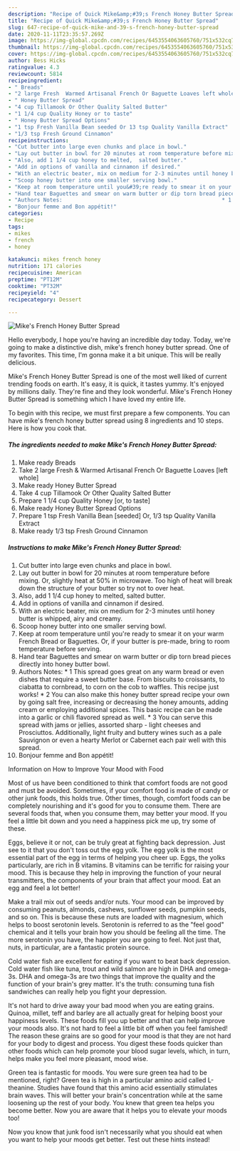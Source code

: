 ```yaml
---
description: "Recipe of Quick Mike&amp;#39;s French Honey Butter Spread"
title: "Recipe of Quick Mike&amp;#39;s French Honey Butter Spread"
slug: 647-recipe-of-quick-mike-and-39-s-french-honey-butter-spread
date: 2020-11-11T23:35:57.269Z
image: https://img-global.cpcdn.com/recipes/6453554063605760/751x532cq70/mikes-french-honey-butter-spread-recipe-main-photo.jpg
thumbnail: https://img-global.cpcdn.com/recipes/6453554063605760/751x532cq70/mikes-french-honey-butter-spread-recipe-main-photo.jpg
cover: https://img-global.cpcdn.com/recipes/6453554063605760/751x532cq70/mikes-french-honey-butter-spread-recipe-main-photo.jpg
author: Bess Hicks
ratingvalue: 4.3
reviewcount: 5814
recipeingredient:
- " Breads"
- "2 large Fresh  Warmed Artisanal French Or Baguette Loaves left whole"
- " Honey Butter Spread"
- "4 cup Tillamook Or Other Quality Salted Butter"
- "1 1/4 cup Quality Honey or to taste"
- " Honey Butter Spread Options"
- "1 tsp Fresh Vanilla Bean seeded Or 13 tsp Quality Vanilla Extract"
- "1/3 tsp Fresh Ground Cinnamon"
recipeinstructions:
- "Cut butter into large even chunks and place in bowl."
- "Lay out butter in bowl for 20 minutes at room temperature before mixing. Or, slightly heat at 50% in microwave. Too high of heat will break down the structure of your butter so try not to over heat."
- "Also, add 1 1/4 cup honey to melted,  salted butter."
- "Add in options of vanilla and cinnamon if desired."
- "With an electric beater, mix on medium for 2-3 minutes until honey butter is whipped, airy and creamy."
- "Scoop honey butter into one smaller serving bowl."
- "Keep at room temperature until you&#39;re ready to smear it on your warm French Bread or Baguettes. Or, if your butter is pre-made, bring to room temperature before serving."
- "Hand tear Baguettes and smear on warm butter or dip torn bread pieces directly into honey butter bowl."
- "Authors Notes:                                                  * 1 This spread goes great on any warm bread or even dishes that require a sweet butter base. From biscuits to croissants, to ciabatta to cornbread, to corn on the cob to waffles. This recipe just works!                                                                 * 2 You can also make this honey butter spread recipe your own by going salt free, increasing or decreasing the honey amounts, adding cream or employing additional spices. This basic recipe can be made into a garlic or chili flavored spread as well.                                                               * 3 You can serve this spread with jams or jellies, assorted sharp - light cheeses and Prosciuttos. Additionally, light fruity and buttery wines such as a pale Sauvignon or even a hearty Merlot or Cabernet each pair well with this spread."
- "Bonjour femme and Bon appétit!"
categories:
- Recipe
tags:
- mikes
- french
- honey

katakunci: mikes french honey 
nutrition: 171 calories
recipecuisine: American
preptime: "PT12M"
cooktime: "PT32M"
recipeyield: "4"
recipecategory: Dessert

---
```



![Mike&#39;s French Honey Butter Spread](https://img-global.cpcdn.com/recipes/6453554063605760/751x532cq70/mikes-french-honey-butter-spread-recipe-main-photo.jpg)

Hello everybody, I hope you're having an incredible day today. Today, we're going to make a distinctive dish, mike&#39;s french honey butter spread. One of my favorites. This time, I'm gonna make it a bit unique. This will be really delicious.

Mike&#39;s French Honey Butter Spread is one of the most well liked of current trending foods on earth. It's easy, it is quick, it tastes yummy. It's enjoyed by millions daily. They're fine and they look wonderful. Mike&#39;s French Honey Butter Spread is something which I have loved my entire life.




To begin with this recipe, we must first prepare a few components. You can have mike&#39;s french honey butter spread using 8 ingredients and 10 steps. Here is how you cook that.

<!--inarticleads1-->

##### The ingredients needed to make Mike&#39;s French Honey Butter Spread:

1. Make ready  Breads
1. Take 2 large Fresh &amp; Warmed Artisanal French Or Baguette Loaves [left whole]
1. Make ready  Honey Butter Spread
1. Take 4 cup Tillamook Or Other Quality Salted Butter
1. Prepare 1 1/4 cup Quality Honey [or, to taste]
1. Make ready  Honey Butter Spread Options
1. Prepare 1 tsp Fresh Vanilla Bean [seeded] Or, 1/3 tsp Quality Vanilla Extract
1. Make ready 1/3 tsp Fresh Ground Cinnamon




<!--inarticleads2-->

##### Instructions to make Mike&#39;s French Honey Butter Spread:

1. Cut butter into large even chunks and place in bowl.
1. Lay out butter in bowl for 20 minutes at room temperature before mixing. Or, slightly heat at 50% in microwave. Too high of heat will break down the structure of your butter so try not to over heat.
1. Also, add 1 1/4 cup honey to melted,  salted butter.
1. Add in options of vanilla and cinnamon if desired.
1. With an electric beater, mix on medium for 2-3 minutes until honey butter is whipped, airy and creamy.
1. Scoop honey butter into one smaller serving bowl.
1. Keep at room temperature until you&#39;re ready to smear it on your warm French Bread or Baguettes. Or, if your butter is pre-made, bring to room temperature before serving.
1. Hand tear Baguettes and smear on warm butter or dip torn bread pieces directly into honey butter bowl.
1. Authors Notes:                                                  * 1 This spread goes great on any warm bread or even dishes that require a sweet butter base. From biscuits to croissants, to ciabatta to cornbread, to corn on the cob to waffles. This recipe just works!                                                                 * 2 You can also make this honey butter spread recipe your own by going salt free, increasing or decreasing the honey amounts, adding cream or employing additional spices. This basic recipe can be made into a garlic or chili flavored spread as well.                                                               * 3 You can serve this spread with jams or jellies, assorted sharp - light cheeses and Prosciuttos. Additionally, light fruity and buttery wines such as a pale Sauvignon or even a hearty Merlot or Cabernet each pair well with this spread.
1. Bonjour femme and Bon appétit!




Information on How to Improve Your Mood with Food


Most of us have been conditioned to think that comfort foods are not good and must be avoided. Sometimes, if your comfort food is made of candy or other junk foods, this holds true. Other times, though, comfort foods can be completely nourishing and it's good for you to consume them. There are several foods that, when you consume them, may better your mood. If you feel a little bit down and you need a happiness pick me up, try some of these.

Eggs, believe it or not, can be truly great at fighting back depression. Just see to it that you don't toss out the egg yolk. The egg yolk is the most essential part of the egg in terms of helping you cheer up. Eggs, the yolks particularly, are rich in B vitamins. B vitamins can be terrific for raising your mood. This is because they help in improving the function of your neural transmitters, the components of your brain that affect your mood. Eat an egg and feel a lot better!

Make a trail mix out of seeds and/or nuts. Your mood can be improved by consuming peanuts, almonds, cashews, sunflower seeds, pumpkin seeds, and so on. This is because these nuts are loaded with magnesium, which helps to boost serotonin levels. Serotonin is referred to as the "feel good" chemical and it tells your brain how you should be feeling all the time. The more serotonin you have, the happier you are going to feel. Not just that, nuts, in particular, are a fantastic protein source.

Cold water fish are excellent for eating if you want to beat back depression. Cold water fish like tuna, trout and wild salmon are high in DHA and omega-3s. DHA and omega-3s are two things that improve the quality and the function of your brain's grey matter. It's the truth: consuming tuna fish sandwiches can really help you fight your depression. 

It's not hard to drive away your bad mood when you are eating grains. Quinoa, millet, teff and barley are all actually great for helping boost your happiness levels. These foods fill you up better and that can help improve your moods also. It's not hard to feel a little bit off when you feel famished! The reason these grains are so good for your mood is that they are not hard for your body to digest and process. You digest these foods quicker than other foods which can help promote your blood sugar levels, which, in turn, helps make you feel more pleasant, mood wise.

Green tea is fantastic for moods. You were sure green tea had to be mentioned, right? Green tea is high in a particular amino acid called L-theanine. Studies have found that this amino acid essentially stimulates brain waves. This will better your brain's concentration while at the same loosening up the rest of your body. You knew that green tea helps you become better. Now you are aware that it helps you to elevate your moods too!

Now you know that junk food isn't necessarily what you should eat when you want to help your moods get better. Test out  these hints  instead!

